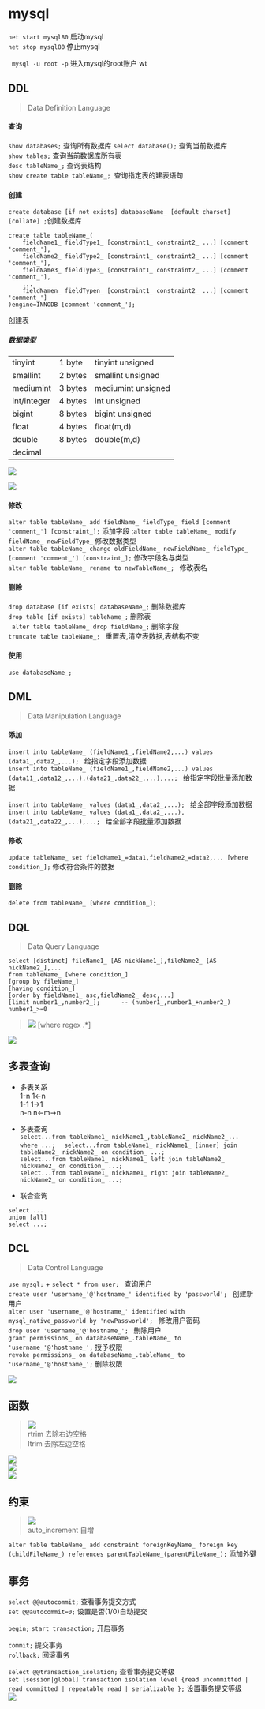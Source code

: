 # mysql

` net start mysql80 `   启动mysql  
` net stop mysql80 `   停止mysql  

`  mysql -u root -p `   进入mysql的root账户 wt  


## DDL
> Data Definition Language

#### 查询
`show databases;` 查询所有数据库 
` select database(); `  查询当前数据库  
`show tables;`  查询当前数据库所有表  
` desc tableName_; ` 查询表结构  
`show create table tableName_; `查询指定表的建表语句  


#### 创建
`create database [if not exists] databaseName_ [default charset] [collate] ;`创建数据库  

```
create table tableName_(
    fieldName1_ fieldType1_ [constraint1_ constraint2_ ...] [comment 'comment_'],
    fieldName2_ fieldType2_ [constraint1_ constraint2_ ...] [comment 'comment_'],
    fieldName3_ fieldType3_ [constraint1_ constraint2_ ...] [comment 'comment_'],
    ...
    fieldNamen_ fieldTypen_ [constraint1_ constraint2_ ...] [comment 'comment_']
)engine=INNODB [comment 'comment_'];
```
创建表  

##### 数据类型
||||
|--|--|--|
|tinyint    |1 byte|tinyint unsigned
|smallint   |2 bytes|smallint unsigned
|mediumint  |3 bytes|mediumint unsigned
|int/integer|4 bytes|int unsigned
|bigint     |8 bytes|bigint unsigned
|float      |4 bytes|float(m,d)
|double     |8 bytes|double(m,d)
|decimal||

![](/mysqlNotePicture/mysqlNote1.png)  


![](/mysqlNotePicture/mysqlNote2.png)  

#### 修改
`alter table tableName_ add fieldName_ fieldType_ field [comment 'comment_'] [constraint_];` 添加字段
;`alter table tableName_ modify fieldName_ newFieldType_` 修改数据类型  
`alter table tableName_ change oldFieldName_ newFieldName_ fieldType_ [comment 'comment_'] [constraint_];`  修改字段名与类型  
`alter table tableName_ rename to newTableName_; ` 修改表名  


#### 删除
` drop database [if exists] databaseName_; `    删除数据库  
` drop table [if exists] tableName_; `  删除表  
` alter table tableName_ drop fieldName_;` 删除字段  
`truncate table tableName_; `   重置表,清空表数据,表结构不变  

#### 使用
` use databaseName_; `




## DML
> Data Manipulation Language

#### 添加

`insert into tableName_ (fieldName1_,fieldName2,...) values (data1_,data2_,...); `    给指定字段添加数据  
`insert into tableName_ (fieldName1_,fieldName2,...) values (data11_,data12_,...),(data21_,data22_,...),...; `    给指定字段批量添加数据  

`insert into tableName_ values (data1_,data2_,...); `    给全部字段添加数据  
`insert into tableName_ values (data1_,data2_,...),(data21_,data22_,...),...; `    给全部字段批量添加数据  

#### 修改

` update tableName_ set fieldName1_=data1,fieldName2_=data2,... [where condition_]; `   修改符合条件的数据  


#### 删除

`delete from tableName_ [where condition_];`




## DQL
> Data Query Language

```
select [distinct] fileName1_ [AS nickName1_],fileName2_ [AS nickName2_],...
from tableName_ [where condition_]  
[group by fileName_] 
[having condition_] 
[order by fieldName1_ asc,fieldName2_ desc,...] 
[limit number1_,number2_];      -- (number1_,number1_+number2_) number1_>=0  

```

>![](/mysqlNotePicture/mysqlNote3.png/)
[where regex .*]  

![](/mysqlNotePicture/mysqlNote4.png)  

## 多表查询  

- 多表关系  
1-n     1<-n  
1-1     1->1  
n-n     n<-m->n  

- 多表查询  
`select...from tableName1_ nickName1_,tableName2_ nickName2_... where ...;  `
`select...from tableName1_ nickName1_ [inner] join tableName2_ nickName2_ on condition_ ...;`  
`select...from tableName1_ nickName1_ left join tableName2_ nickName2_ on condition_ ...;`  
`select...from tableName1_ nickName1_ right join tableName2_ nickName2_ on condition_ ...;`  

- 联合查询 
```
select ...
union [all]  
select ...;
```



## DCL
> Data Control Language

`use mysql;` + `select * from user; `  查询用户  
`create user 'username_'@'hostname_' identified by 'passworld'; `   创建新用户  
`alter user 'username_'@'hostname_' identified with mysql_native_passworld by 'newPassworld'; `   修改用户密码   
`drop user 'username_'@'hostname_'; `   删除用户  
`grant permissions_ on databaseName_.tableName_ to 'username_'@'hostname_';`    授予权限  
`revoke permissions_ on databaseName_.tableName_ to 'username_'@'hostname_';`    删除权限  

![](/mysqlNotePicture/mysqlNote5.png)  


## 函数
>![](/mysqlNotePicture/mysqlNote6.png)  
rtrim   去除右边空格  
ltrim   去除左边空格  

![](/mysqlNotePicture/mysqlNote7.png)  
![](/mysqlNotePicture/mysqlNote8.png)  
![](/mysqlNotePicture/mysqlNote9.png)  

## 约束
>![](/mysqlNotePicture/mysqlNote10.png)  
auto_increment  自增  

`alter table tableName_ add constraint foreignKeyName_ foreign key (childFileName_) references parentTableName_(parentFileName_);`  添加外键  

## 事务

`select @@autocommit;`  查看事务提交方式  
`set @@autocommit=0;`   设置是否(1/0)自动提交  

`begin;`    `start transaction;`    开启事务  

`commit;` 提交事务  
`rollback;`   回滚事务  

`select @@transaction_isolation;`   查看事务提交等级  
`set [session|global] transaction isolation level {read uncommitted | read committed | repeatable read | serializable };`   设置事务提交等级  
![](/mysqlNotePicture/mysqlNote11.png) 

